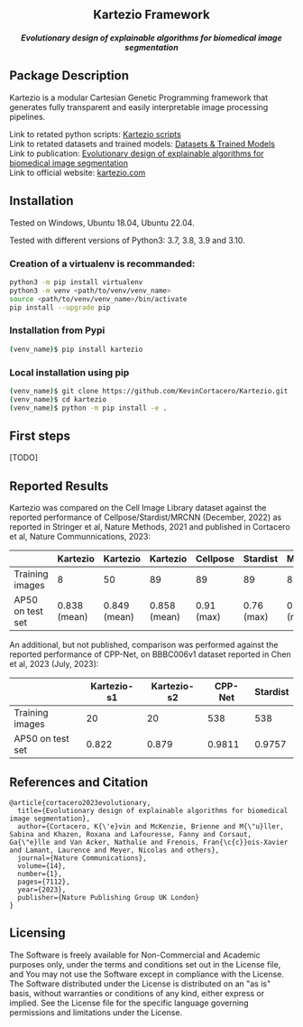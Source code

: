 <h2 align="center"> Kartezio Framework </h2>
<h5 align="center"> Evolutionary design of explainable algorithms for biomedical image segmentation </h5>

## Package Description
Kartezio is a modular Cartesian Genetic Programming framework that generates fully transparent and easily interpretable image processing pipelines.

Link to retated python scripts: [Kartezio scripts](https://github.com/KevinCortacero/KartezioPaper)\
Link to retated datasets and trained models: [Datasets & Trained Models](https://figshare.com/s/251b1f7cc55e6600826f)\
Link to publication: [Evolutionary design of explainable algorithms for biomedical image segmentation](https://www.nature.com/articles/s41467-023-42664-x)\
Link to official website: [kartezio.com](https://www.kartezio.com)

## Installation

Tested on Windows, Ubuntu 18.04, Ubuntu 22.04.

Tested with different versions of Python3: 3.7, 3.8, 3.9 and 3.10.


### Creation of a virtualenv is recommanded:

```bash
python3 -m pip install virtualenv
python3 -m venv <path/to/venv/venv_name>
source <path/to/venv/venv_name>/bin/activate
pip install --upgrade pip
```

### Installation from Pypi

```bash
(venv_name)$ pip install kartezio
```

### Local installation using pip

```bash
(venv_name)$ git clone https://github.com/KevinCortacero/Kartezio.git
(venv_name)$ cd kartezio
(venv_name)$ python -m pip install -e .
```
## First steps
[TODO]

## Reported Results
Kartezio was compared on the Cell Image Library dataset against the reported performance of Cellpose/Stardist/MRCNN (December, 2022) as reported in Stringer et al, Nature Methods, 2021 and published in Cortacero et al, Nature Communnications, 2023:

|                  | Kartezio | Kartezio | Kartezio | Cellpose | Stardist | MRCNN |
|------------------|----------|----------|----------|----------|----------|-------|
| Training images  | 8        | 50       | 89       | 89       | 89       | 89    |
| AP50 on test set | 0.838 (mean)| 0.849 (mean)| 0.858 (mean) | 0.91 (max)   | 0.76 (max)     | 0.80 (max) |

An additional, but not published, comparison was performed against the reported performance of CPP-Net, on BBBC006v1 dataset reported in Chen et al, 2023 (July, 2023):

|                  | Kartezio-s1 | Kartezio-s2 | CPP-Net | Stardist | 
|------------------|-------------|-------------|---------|----------|
| Training images  | 20          | 20          | 538     |   538    | 
| AP50 on test set | 0.822       | 0.879       | 0.9811  | 0.9757   |

## References and Citation
```
@article{cortacero2023evolutionary,
  title={Evolutionary design of explainable algorithms for biomedical image segmentation},
  author={Cortacero, K{\'e}vin and McKenzie, Brienne and M{\"u}ller, Sabina and Khazen, Roxana and Lafouresse, Fanny and Corsaut, Ga{\"e}lle and Van Acker, Nathalie and Frenois, Fran{\c{c}}ois-Xavier and Lamant, Laurence and Meyer, Nicolas and others},
  journal={Nature Communications},
  volume={14},
  number={1},
  pages={7112},
  year={2023},
  publisher={Nature Publishing Group UK London}
}
```


## Licensing
The Software is freely available for Non-Commercial and Academic purposes only, under the terms and conditions set out in the License file, and You may not use the Software except in compliance with the License.
The Software distributed under the License is distributed on an "as is" basis, without warranties or conditions of any kind, either express or implied.
See the License file for the specific language governing permissions and limitations under the License.
